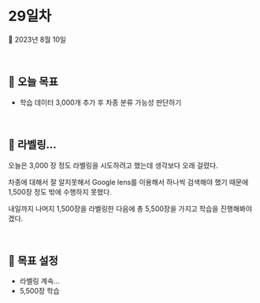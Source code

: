 # 29일차

📅 2023년 8월 10일

&nbsp;
## **📌 오늘 목표**

- 학습 데이터 3,000개 추가 후 차종 분류 가능성 판단하기

&nbsp;
## **📌 라벨링…**

오늘은 3,000 장 정도 라벨링을 시도하려고 했는데 생각보다 오래 걸렸다.

차종에 대해서 잘 알지못해서 Google lens를 이용해서 하나씩 검색해야 했기 때문에 1,500장 정도 밖에 수행하지 못했다.

내일까지 나머지 1,500장을 라벨링한 다음에 총 5,500장을 가지고 학습을 진행해봐야 겠다.

&nbsp;
## **📌 목표 설정**

- 라벨링 계속…
- 5,500장 학습